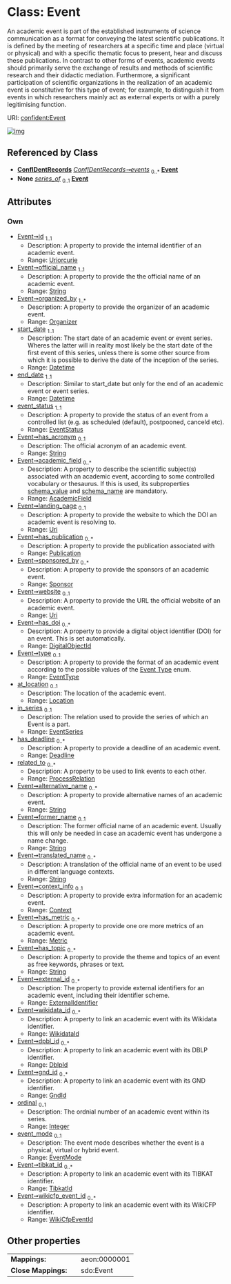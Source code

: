 
# Class: Event


An academic event is part of the established instruments of science communication as a format for conveying the latest scientific publications. It is defined by the meeting of researchers at a specific time and place (virtual or physical) and with a specific thematic focus to present, hear and discuss these publications. In contrast to other forms of events, academic events should primarily serve the exchange of results and methods of scientific research and their didactic mediation.  Furthermore, a significant participation of scientific organizations in the realization of an academic event is constitutive for this type of event; for example, to distinguish it from events in which researchers mainly act as external experts or with a purely legitimising function.

URI: [confident:Event](https://raw.githubusercontent.com/TIBHannover/ConfIDent_schema/main/src/linkml/confident_schema.yaml#Event)


[![img](https://yuml.me/diagram/nofunky;dir:TB/class/[WikidataId],[WikiCfpEventId],[TibkatId],[Sponsor],[Publication],[ProcessRelation],[Organizer],[Metric],[Location],[GndId],[ExternalIdentifier],[EventSeries],[WikiCfpEventId]<wikicfp_event_id%200..*-++[Event&#124;id:uriorcurie;official_name:string;start_date:datetime;end_date:datetime;event_status:EventStatus;has_acronym:string%20%3F;landing_page:uri%20%3F;website:uri%20%3F;type:EventType%20%3F;alternative_name:string%20*;former_name:string%20%3F;translated_name:string%20*;has_topic:string%20*;ordinal:integer%20%3F;event_mode:EventMode%20%3F],[TibkatId]<tibkat_id%200..*-++[Event],[GndId]<gnd_id%200..*-++[Event],[DblpId]<dpbl_id%200..*-++[Event],[WikidataId]<wikidata_id%200..*-++[Event],[ExternalIdentifier]<external_id%200..*-++[Event],[Metric]<has_metric%200..*-++[Event],[Context]<context_info%200..1-++[Event],[ProcessRelation]<related_to%200..*-++[Event],[Deadline]<has_deadline%200..*-++[Event],[EventSeries]<in_series%200..1-%20[Event],[Location]<at_location%200..1-++[Event],[DigitalObjectId]<has_doi%200..*-++[Event],[Sponsor]<sponsored_by%200..*-++[Event],[Publication]<has_publication%200..*-++[Event],[AcademicField]<academic_field%200..*-++[Event],[Organizer]<organized_by%201..*-++[Event],[ConfIDentRecords]++-%20events%200..*>[Event],[EventSeries]-%20series_of%200..1>[Event],[DigitalObjectId],[Deadline],[DblpId],[Context],[ConfIDentRecords],[AcademicField])](https://yuml.me/diagram/nofunky;dir:TB/class/[WikidataId],[WikiCfpEventId],[TibkatId],[Sponsor],[Publication],[ProcessRelation],[Organizer],[Metric],[Location],[GndId],[ExternalIdentifier],[EventSeries],[WikiCfpEventId]<wikicfp_event_id%200..*-++[Event&#124;id:uriorcurie;official_name:string;start_date:datetime;end_date:datetime;event_status:EventStatus;has_acronym:string%20%3F;landing_page:uri%20%3F;website:uri%20%3F;type:EventType%20%3F;alternative_name:string%20*;former_name:string%20%3F;translated_name:string%20*;has_topic:string%20*;ordinal:integer%20%3F;event_mode:EventMode%20%3F],[TibkatId]<tibkat_id%200..*-++[Event],[GndId]<gnd_id%200..*-++[Event],[DblpId]<dpbl_id%200..*-++[Event],[WikidataId]<wikidata_id%200..*-++[Event],[ExternalIdentifier]<external_id%200..*-++[Event],[Metric]<has_metric%200..*-++[Event],[Context]<context_info%200..1-++[Event],[ProcessRelation]<related_to%200..*-++[Event],[Deadline]<has_deadline%200..*-++[Event],[EventSeries]<in_series%200..1-%20[Event],[Location]<at_location%200..1-++[Event],[DigitalObjectId]<has_doi%200..*-++[Event],[Sponsor]<sponsored_by%200..*-++[Event],[Publication]<has_publication%200..*-++[Event],[AcademicField]<academic_field%200..*-++[Event],[Organizer]<organized_by%201..*-++[Event],[ConfIDentRecords]++-%20events%200..*>[Event],[EventSeries]-%20series_of%200..1>[Event],[DigitalObjectId],[Deadline],[DblpId],[Context],[ConfIDentRecords],[AcademicField])

## Referenced by Class

 *  **[ConfIDentRecords](ConfIDentRecords.md)** *[ConfIDentRecords➞events](confIDentRecords__events.md)*  <sub>0..\*</sub>  **[Event](Event.md)**
 *  **None** *[series_of](series_of.md)*  <sub>0..1</sub>  **[Event](Event.md)**

## Attributes


### Own

 * [Event➞id](Event_id.md)  <sub>1..1</sub>
     * Description: A property to provide the internal identifier of an academic event.
     * Range: [Uriorcurie](types/Uriorcurie.md)
 * [Event➞official_name](Event_official_name.md)  <sub>1..1</sub>
     * Description: A property to provide the the official name of an academic event.
     * Range: [String](types/String.md)
 * [Event➞organized_by](Event_organized_by.md)  <sub>1..\*</sub>
     * Description: A property to provide the organizer of an academic event.
     * Range: [Organizer](Organizer.md)
 * [start_date](start_date.md)  <sub>1..1</sub>
     * Description: The start date of an academic event or event series. Wheres the latter will in reality most likely be the start date of the first event of this series, unless there is some other source from which it is possible to derive the date of the inception of the series.
     * Range: [Datetime](types/Datetime.md)
 * [end_date](end_date.md)  <sub>1..1</sub>
     * Description: Similar to start_date but only for the end of an academic event or event series.
     * Range: [Datetime](types/Datetime.md)
 * [event_status](event_status.md)  <sub>1..1</sub>
     * Description: A property to provide the status of an event from a controlled list (e.g. as scheduled (default), postpooned, canceld etc).
     * Range: [EventStatus](EventStatus.md)
 * [Event➞has_acronym](Event_has_acronym.md)  <sub>0..1</sub>
     * Description: The official acronym of an academic event.
     * Range: [String](types/String.md)
 * [Event➞academic_field](Event_academic_field.md)  <sub>0..\*</sub>
     * Description: A property to describe the scientific subject(s) associated with an academic event, according to some controlled vocabulary or thesaurus. If this is used, its subproperties [schema_value](schema_value.md) and [schema_name](schema_name.md) are mandatory.
     * Range: [AcademicField](AcademicField.md)
 * [Event➞landing_page](Event_landing_page.md)  <sub>0..1</sub>
     * Description: A property to provide the website to which the DOI an academic event is resolving to.
     * Range: [Uri](types/Uri.md)
 * [Event➞has_publication](Event_has_publication.md)  <sub>0..\*</sub>
     * Description: A property to provide the publication associated with
     * Range: [Publication](Publication.md)
 * [Event➞sponsored_by](Event_sponsored_by.md)  <sub>0..\*</sub>
     * Description: A property to provide the sponsors of an academic event.
     * Range: [Sponsor](Sponsor.md)
 * [Event➞website](Event_website.md)  <sub>0..1</sub>
     * Description: A property to provide the URL the official website of an academic event.
     * Range: [Uri](types/Uri.md)
 * [Event➞has_doi](Event_has_doi.md)  <sub>0..\*</sub>
     * Description: A property to provide a digital object identifier (DOI) for an event. This is set automatically.
     * Range: [DigitalObjectId](DigitalObjectId.md)
 * [Event➞type](Event_type.md)  <sub>0..1</sub>
     * Description: A property to provide the format of an academic event according to the possible values of the [Event Type](EventType.md) enum.
     * Range: [EventType](EventType.md)
 * [at_location](at_location.md)  <sub>0..1</sub>
     * Description: The location of the academic event.
     * Range: [Location](Location.md)
 * [in_series](in_series.md)  <sub>0..1</sub>
     * Description: The relation used to provide the series of which an Event is a part.
     * Range: [EventSeries](EventSeries.md)
 * [has_deadline](has_deadline.md)  <sub>0..\*</sub>
     * Description: A property to provide a deadline of an academic event.
     * Range: [Deadline](Deadline.md)
 * [related_to](related_to.md)  <sub>0..\*</sub>
     * Description: A property to be used to link events to each other.
     * Range: [ProcessRelation](ProcessRelation.md)
 * [Event➞alternative_name](Event_alternative_name.md)  <sub>0..\*</sub>
     * Description: A property to provide alternative names of an academic event.
     * Range: [String](types/String.md)
 * [Event➞former_name](Event_former_name.md)  <sub>0..1</sub>
     * Description: The former official name of an academic event. Usually this will only be needed in case an academic event has undergone a name change.
     * Range: [String](types/String.md)
 * [Event➞translated_name](Event_translated_name.md)  <sub>0..\*</sub>
     * Description: A translation of the official name of an event to be used in different language contexts.
     * Range: [String](types/String.md)
 * [Event➞context_info](Event_context_info.md)  <sub>0..1</sub>
     * Description: A property to provide extra information for an academic event.
     * Range: [Context](Context.md)
 * [Event➞has_metric](Event_has_metric.md)  <sub>0..\*</sub>
     * Description: A property to provide one ore more metrics of an academic event.
     * Range: [Metric](Metric.md)
 * [Event➞has_topic](Event_has_topic.md)  <sub>0..\*</sub>
     * Description: A property to provide the theme and topics of an event as free keywords, phrases or text.
     * Range: [String](types/String.md)
 * [Event➞external_id](Event_external_id.md)  <sub>0..\*</sub>
     * Description: The property to provide external identifiers for an academic event, including their identifier scheme.
     * Range: [ExternalIdentifier](ExternalIdentifier.md)
 * [Event➞wikidata_id](Event_wikidata_id.md)  <sub>0..\*</sub>
     * Description: A property to link an academic event with its Wikidata identifier.
     * Range: [WikidataId](WikidataId.md)
 * [Event➞dpbl_id](Event_dpbl_id.md)  <sub>0..\*</sub>
     * Description: A property to link an academic event with its DBLP identifier.
     * Range: [DblpId](DblpId.md)
 * [Event➞gnd_id](Event_gnd_id.md)  <sub>0..\*</sub>
     * Description: A property to link an academic event with its GND identifier.
     * Range: [GndId](GndId.md)
 * [ordinal](ordinal.md)  <sub>0..1</sub>
     * Description: The ordnial number of an academic event within its series.
     * Range: [Integer](types/Integer.md)
 * [event_mode](event_mode.md)  <sub>0..1</sub>
     * Description: The event mode describes whether the event is a physical, virtual or hybrid event.
     * Range: [EventMode](EventMode.md)
 * [Event➞tibkat_id](Event_tibkat_id.md)  <sub>0..\*</sub>
     * Description: A property to link an academic event with its TIBKAT identifier.
     * Range: [TibkatId](TibkatId.md)
 * [Event➞wikicfp_event_id](Event_wikicfp_event_id.md)  <sub>0..\*</sub>
     * Description: A property to link an academic event with its WikiCFP identifier.
     * Range: [WikiCfpEventId](WikiCfpEventId.md)

## Other properties

|  |  |  |
| --- | --- | --- |
| **Mappings:** | | aeon:0000001 |
| **Close Mappings:** | | sdo:Event |

